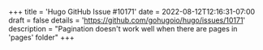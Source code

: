 +++
title = 'Hugo GitHub Issue #10171'
date = 2022-08-12T12:16:31-07:00
draft = false
details = 'https://github.com/gohugoio/hugo/issues/10171'
description = "Pagination doesn't work well when there are pages in 'pages' folder"
+++
